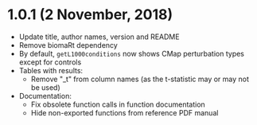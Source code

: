 # 1.0.1 (2 November, 2018)

* Update title, author names, version and README
* Remove biomaRt dependency
* By default, `getL1000conditions` now shows CMap perturbation types except for
controls
* Tables with results:
    - Remove "_t" from column names (as the t-statistic may or may not be used)
* Documentation:
    - Fix obsolete function calls in function documentation
    - Hide non-exported functions from reference PDF manual
